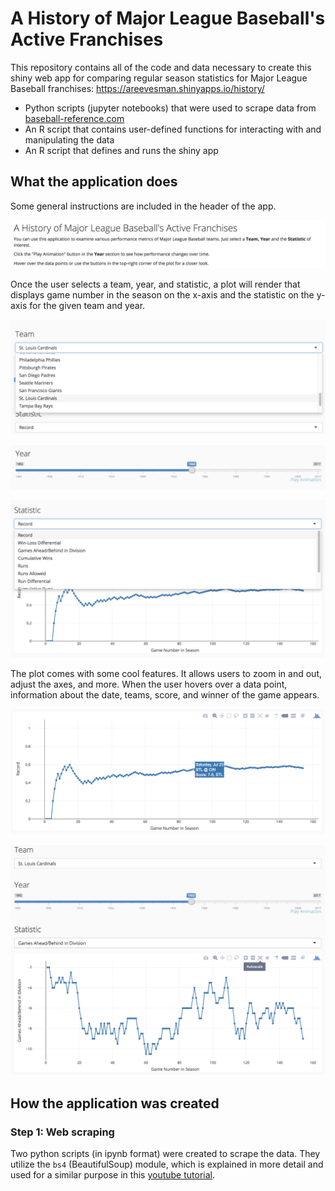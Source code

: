 # A History of Major League Baseball's Active Franchises

This repository contains all of the code and data necessary to create this shiny web app for comparing regular season statistics for Major League Baseball franchises: https://areevesman.shinyapps.io/history/

* Python scripts (jupyter notebooks) that were used to scrape data from [baseball-reference.com](http://www.baseball-reference.com) 
* An R script that contains user-defined functions for interacting with and manipulating the data
* An R script that defines and runs the shiny app


## What the application does

Some general instructions are included in the header of the app. 

![instructions](https://raw.githubusercontent.com/areevesman/mlb_history_web_app/master/images/instructions.png)

Once the user selects a team, year, and statistic, a plot will render that displays game number in the season on the x-axis and the statistic on the y-axis for the given team and year.

![select_team](https://raw.githubusercontent.com/areevesman/mlb_history_web_app/master/images/select_team.png)

![select_year](https://raw.githubusercontent.com/areevesman/mlb_history_web_app/master/images/select_year.png)

![select_stat](https://raw.githubusercontent.com/areevesman/mlb_history_web_app/master/images/select_stat.png)

The plot comes with some cool features. It allows users to zoom in and out, adjust the axes, and more. When the user hovers over a data point, information about the date, teams, score, and winner of the game appears.

![hover](https://raw.githubusercontent.com/areevesman/mlb_history_web_app/master/images/hover.png)

![autoscale](https://raw.githubusercontent.com/areevesman/mlb_history_web_app/master/images/autoscale.png)

## How the application was created

### Step 1: Web scraping

Two python scripts (in ipynb format) were created to scrape the data. They utilize the `bs4` (BeautifulSoup) module, which is explained in more detail and used for a similar purpose in this [youtube tutorial](https://www.youtube.com/watch?v=BCJ4afDX4L4).

